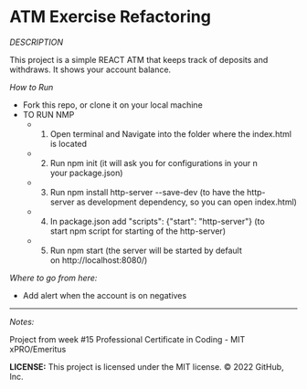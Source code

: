 # ATM Exercise Refactoring

*DESCRIPTION*

This project is a simple REACT ATM that keeps track of deposits and withdraws. It shows your account balance.


*How to Run*

- Fork this repo, or clone it on your local machine
- TO RUN NMP
    - 1. Open terminal and Navigate into the folder where the index.html is located
    - 2. Run npm init
         (it will ask you for configurations in your n your package.json)  
    - 3. Run npm install http-server --save-dev
         (to have the http-server as development dependency, so you can open index.html)
    - 4. In package.json add "scripts": {"start": "http-server"}
         (to start npm script for starting of the http-server)
    - 5. Run npm start
         (the server will be started by default on http://localhost:8080/)

*Where to go from here:*

- Add alert when the account is on negatives



---

*Notes:*

Project from week #15 Professional Certificate in Coding - MIT xPRO/Emeritus


**LICENSE:**
This project is licensed under the MIT license.
© 2022 GitHub, Inc.
